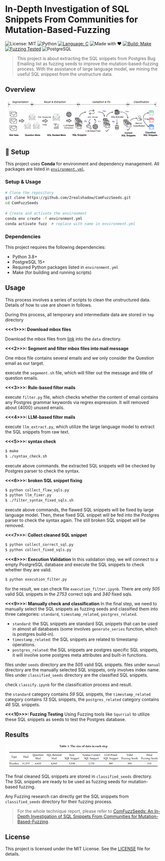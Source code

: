 # In-Depth Investigation of SQL Snippets From Communities for Mutation-Based-Fuzzing
![License: MIT](https://img.shields.io/badge/License-MIT-yellow.svg) ![Python](https://img.shields.io/badge/Python-3.8%2B-blue.svg) [![Language: C](https://img.shields.io/badge/Language-C-blue.svg)]() ![Made with ❤️](https://img.shields.io/badge/Made%20with-LLMs-red.svg) [![Build: Make](https://img.shields.io/badge/Build-Make-brightgreen.svg)]() [![Fuzzing Tested](https://img.shields.io/badge/Fuzzing-Tested-green?logo=gnu)]() ![PostgreSQL](https://img.shields.io/badge/PostgreSQL-verified-blue.svg)
>This project is about extracting the SQL snippets from Postgres Bug Emailing list as fuzzing seeds to improve the mutation-based-fuzzing process. With the assistance of large language model, we mining the useful SQL snippest from the unstructure data.


## Overview
![overview](figs/overview.png)

## 🔧 Setup

This project uses **Conda** for environment and dependency management. All packages are listed in [`environment.yml`](./environment.yml).

### Setup & Usage

```bash
# Clone the repository
git clone https://github.com/Zrealshadow/ComFuzzSeeds.git
cd ComFuzzSeeds

# Create and activate the environment
conda env create -f environment.yml
conda activate fuzz  # replace with name in environment.yml
```

### Dependencies
This project requires the following dependencies:
- Python 3.8+
- PostgreSQL 15+
- Required Python packages listed in `environment.yml`
- Make (for building and running scripts)


## Usage

This process involves a series of scripts to clean the unstructured data. Details of how to use are shown in follows.

During this process, all temporary and intermediate data are stored in `tmp` directory



**<<<1>>>: Download mbox files**

Download the mbox files from [link](https://www.postgresql.org/list/pgsql-bugs/) into the `data` directory.



**<<<2>>>:  Segment and filter mbox files into mail message** 

One mbox file contains several emails and we only consider the Question email as our target.

execute the `segement.sh` file, which will filter out the message and title of question emails.



**<<<3>>>: Rule-based filter mails**

execute `filter.py` file, which checks whether the content of email contains any Postgres grammar keywords via regrex expression. It will removed about {4000} unused emails.



**<<<4>>>: LLM-based filter mails**

execute `llm_extract.py`, which utilize the large language model to extract the SQL snippets from raw text.



**<<<5>>>: syntax check**

```sh
$ make
$ ./syntax_check.sh
```

execute above commands. the extracted SQL snippets will be checked by Postgres parser to check the syntax.



**<<<6>>>: broken SQL snippet fixing**

```sh
$ python collect_flaw_sqls.py
$ python llm_fixer.py
$ ./filter_syntax_fixed_sqls.sh
```

execute above commands, the flawed SQL snippets will be fixed by large language model. Then, these fixed SQL snippet will be fed into the Postgres parser to check the syntax again. The still broken SQL snippet will be removed. 



**<<<7>>>: Collect cleaned SQL snippet**

```sh
$ python collect_correct_sql.py
$ python collect_fixed_sqls.py
```

**<<<8>>>: Execution Validation**
In this validation step, we will connect to a empty PostgreSQL database and execute the SQL snippets to check whether they are valid.
```sh
$ python execution_filter.py
```
for the result, we can check file `execution_filter.ipynb`.
There are only *505* valid SQL snippets in the *2753* correct sqls and *340* fixed sqls.


**<<<9>>>: Manually check and classification**
In the final step, we need to manually select the SQL snippets as fuzzing seeds and classified them into three categories: `standard`, `timestamp_related`, `postgres_related`.
- `standard`: the SQL snippets are standard SQL snippets that can be used in almost all databases (some involves `generate_series` function, which is postgres build-in). 
- `timestamp_related`: the SQL snippets are related to timestamp operations.
- `postgres_related`: the SQL snippets are postgres specific SQL snippets, it will involve some postgres meta attributes and built-in functions.

files under `seeds` directory are the *505* valid SQL snippets.
files under `manual` directory are the manually selected SQL snippets, only involves index name.
files under `classified_seeds` directory are the classified SQL snippets.

check `classify.ipynb` for the classification process and result.

the `standard` category contains *59* SQL snippets, the `timestamp_related` category contains *13* SQL snippets, the `postgres_related` category contains *46* SQL snippets.

**<<<10>>>: Fuzzing Testing**
Using Fuzzing tools like `Squrrial` to utilize these SQL snippets as seeds to test the Postgres database.


## Results

![statics](figs/statics.png)

The final cleaned SQL snippets are stored in `classified_seeds` directory. The SQL snippets are ready to be used as fuzzing seeds for mutation-based fuzzing. 

Any Fuzzing research can directly get the SQL snippets from `classified_seeds` directory for their fuzzing process.

> For the whole technique report, please refer to [ComFuzzSeeds: An In-Depth Investigation of SQL Snippets From Communities for Mutation-Based-Fuzzing](./report/report.pdf).


## License
This project is licensed under the MIT License. See the [LICENSE](./LICENSE) file for details.


